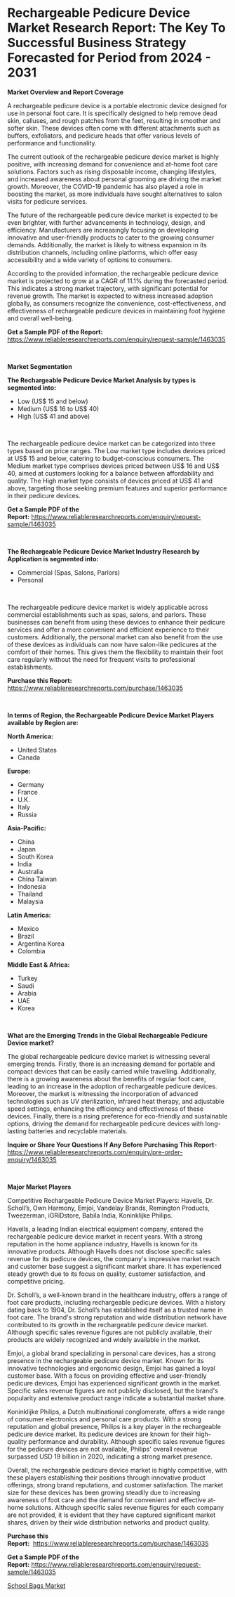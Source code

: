 <p><h1>Rechargeable Pedicure Device Market Research Report: The Key To Successful Business Strategy Forecasted for Period from 2024 - 2031</h1></p><p><strong>Market Overview and Report Coverage</strong></p>
<p><p>A rechargeable pedicure device is a portable electronic device designed for use in personal foot care. It is specifically designed to help remove dead skin, calluses, and rough patches from the feet, resulting in smoother and softer skin. These devices often come with different attachments such as buffers, exfoliators, and pedicure heads that offer various levels of performance and functionality.</p><p>The current outlook of the rechargeable pedicure device market is highly positive, with increasing demand for convenience and at-home foot care solutions. Factors such as rising disposable income, changing lifestyles, and increased awareness about personal grooming are driving the market growth. Moreover, the COVID-19 pandemic has also played a role in boosting the market, as more individuals have sought alternatives to salon visits for pedicure services.</p><p>The future of the rechargeable pedicure device market is expected to be even brighter, with further advancements in technology, design, and efficiency. Manufacturers are increasingly focusing on developing innovative and user-friendly products to cater to the growing consumer demands. Additionally, the market is likely to witness expansion in its distribution channels, including online platforms, which offer easy accessibility and a wide variety of options to consumers.</p><p>According to the provided information, the rechargeable pedicure device market is projected to grow at a CAGR of 11.1% during the forecasted period. This indicates a strong market trajectory, with significant potential for revenue growth. The market is expected to witness increased adoption globally, as consumers recognize the convenience, cost-effectiveness, and effectiveness of rechargeable pedicure devices in maintaining foot hygiene and overall well-being.</p></p>
<p><strong>Get a Sample PDF of the Report:</strong> <a href="https://www.reliableresearchreports.com/enquiry/request-sample/1463035">https://www.reliableresearchreports.com/enquiry/request-sample/1463035</a></p>
<p>&nbsp;</p>
<p><strong>Market Segmentation</strong></p>
<p><strong>The Rechargeable Pedicure Device Market Analysis by types is segmented into:</strong></p>
<p><ul><li>Low (US$ 15 and below)</li><li>Medium (US$ 16 to US$ 40)</li><li>High (US$ 41 and above)</li></ul></p>
<p>&nbsp;</p>
<p><p>The rechargeable pedicure device market can be categorized into three types based on price ranges. The Low market type includes devices priced at US$ 15 and below, catering to budget-conscious consumers. The Medium market type comprises devices priced between US$ 16 and US$ 40, aimed at customers looking for a balance between affordability and quality. The High market type consists of devices priced at US$ 41 and above, targeting those seeking premium features and superior performance in their pedicure devices.</p></p>
<p><strong>Get a Sample PDF of the Report:</strong>&nbsp;<a href="https://www.reliableresearchreports.com/enquiry/request-sample/1463035">https://www.reliableresearchreports.com/enquiry/request-sample/1463035</a></p>
<p>&nbsp;</p>
<p><strong>The Rechargeable Pedicure Device Market Industry Research by Application is segmented into:</strong></p>
<p><ul><li>Commercial (Spas, Salons, Parlors)</li><li>Personal</li></ul></p>
<p>&nbsp;</p>
<p><p>The rechargeable pedicure device market is widely applicable across commercial establishments such as spas, salons, and parlors. These businesses can benefit from using these devices to enhance their pedicure services and offer a more convenient and efficient experience to their customers. Additionally, the personal market can also benefit from the use of these devices as individuals can now have salon-like pedicures at the comfort of their homes. This gives them the flexibility to maintain their foot care regularly without the need for frequent visits to professional establishments.</p></p>
<p><strong>Purchase this Report:</strong>&nbsp; <a href="https://www.reliableresearchreports.com/purchase/1463035">https://www.reliableresearchreports.com/purchase/1463035</a></p>
<p>&nbsp;</p>
<p><strong>In terms of Region, the Rechargeable Pedicure Device Market Players available by Region are:</strong></p>
<p>
    <p> <strong> North America: </strong>
        <ul>
            <li>United States</li>
            <li>Canada</li>
        </ul>
        </p> 
    <p> <strong> Europe: </strong>
        <ul>
            <li>Germany</li>
            <li>France</li>
            <li>U.K.</li>
            <li>Italy</li>
            <li>Russia</li>
        </ul>
        </p> 
    <p> <strong> Asia-Pacific: </strong>
        <ul>
            <li>China</li>
            <li>Japan</li>
            <li>South Korea</li>
            <li>India</li>
            <li>Australia</li>
            <li>China Taiwan</li>
            <li>Indonesia</li>
            <li>Thailand</li>
            <li>Malaysia</li>
        </ul>
        </p> 
    <p> <strong> Latin America: </strong>
        <ul>
            <li>Mexico</li>
            <li>Brazil</li>
            <li>Argentina Korea</li>
            <li>Colombia</li>
        </ul>
        </p> 
    <p> <strong> Middle East & Africa: </strong>
        <ul>
            <li>Turkey</li>
            <li>Saudi</li>
            <li>Arabia</li>
            <li>UAE</li>
            <li>Korea</li>
        </ul>
    </p>
    </p>
<p>&nbsp;</p>
<p><strong>What are the Emerging Trends in the Global Rechargeable Pedicure Device market?</strong></p>
<p><p>The global rechargeable pedicure device market is witnessing several emerging trends. Firstly, there is an increasing demand for portable and compact devices that can be easily carried while travelling. Additionally, there is a growing awareness about the benefits of regular foot care, leading to an increase in the adoption of rechargeable pedicure devices. Moreover, the market is witnessing the incorporation of advanced technologies such as UV sterilization, infrared heat therapy, and adjustable speed settings, enhancing the efficiency and effectiveness of these devices. Finally, there is a rising preference for eco-friendly and sustainable options, driving the demand for rechargeable pedicure devices with long-lasting batteries and recyclable materials.</p></p>
<p><strong>Inquire or Share Your Questions If Any Before Purchasing This Report</strong>- <a href="https://www.reliableresearchreports.com/enquiry/pre-order-enquiry/1463035">https://www.reliableresearchreports.com/enquiry/pre-order-enquiry/1463035</a></p>
<p>&nbsp;</p>
<p><strong>Major Market Players</strong></p>
<p><p>Competitive Rechargeable Pedicure Device Market Players: Havells, Dr. Scholl’s, Own Harmony, Emjoi, Vandelay Brands, Remington Products, Tweezerman, iGRiDstore, Babila India, Koninklijke Philips.</p><p>Havells, a leading Indian electrical equipment company, entered the rechargeable pedicure device market in recent years. With a strong reputation in the home appliance industry, Havells is known for its innovative products. Although Havells does not disclose specific sales revenue for its pedicure devices, the company's impressive market reach and customer base suggest a significant market share. It has experienced steady growth due to its focus on quality, customer satisfaction, and competitive pricing.</p><p>Dr. Scholl’s, a well-known brand in the healthcare industry, offers a range of foot care products, including rechargeable pedicure devices. With a history dating back to 1904, Dr. Scholl’s has established itself as a trusted name in foot care. The brand's strong reputation and wide distribution network have contributed to its growth in the rechargeable pedicure device market. Although specific sales revenue figures are not publicly available, their products are widely recognized and widely available in the market.</p><p>Emjoi, a global brand specializing in personal care devices, has a strong presence in the rechargeable pedicure device market. Known for its innovative technologies and ergonomic design, Emjoi has gained a loyal customer base. With a focus on providing effective and user-friendly pedicure devices, Emjoi has experienced significant growth in the market. Specific sales revenue figures are not publicly disclosed, but the brand's popularity and extensive product range indicate a substantial market share.</p><p>Koninklijke Philips, a Dutch multinational conglomerate, offers a wide range of consumer electronics and personal care products. With a strong reputation and global presence, Philips is a key player in the rechargeable pedicure device market. Its pedicure devices are known for their high-quality performance and durability. Although specific sales revenue figures for the pedicure devices are not available, Philips' overall revenue surpassed USD 19 billion in 2020, indicating a strong market presence.</p><p>Overall, the rechargeable pedicure device market is highly competitive, with these players establishing their positions through innovative product offerings, strong brand reputations, and customer satisfaction. The market size for these devices has been growing steadily due to increasing awareness of foot care and the demand for convenient and effective at-home solutions. Although specific sales revenue figures for each company are not provided, it is evident that they have captured significant market shares, driven by their wide distribution networks and product quality.</p></p>
<p><strong>Purchase this Report:</strong>&nbsp;&nbsp;<a href="https://www.reliableresearchreports.com/purchase/1463035">https://www.reliableresearchreports.com/purchase/1463035</a></p>
<p></p>
<p><strong>Get a Sample PDF of the Report:</strong>&nbsp;<a href="https://www.reliableresearchreports.com/enquiry/request-sample/1463035">https://www.reliableresearchreports.com/enquiry/request-sample/1463035</a></p>
<p><p><a href="https://github.com/bobicer/Market-Research-Report-List-1/blob/main/school-bags-market.md">School Bags Market</a></p></p>